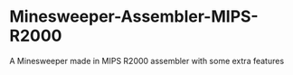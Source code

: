 # Minesweeper-Assembler-MIPS-R2000
A Minesweeper made in MIPS R2000 assembler with some extra features
